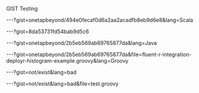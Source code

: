 GIST Testing

---?gist=onetapbeyond/494e0fecaf0d6a2aa2acadfb8eb9d6e8&lang=Scala

---?gist=8da53731fd54bab9d5c6

---?gist=onetapbeyond/2b5eb569ab69765877da&lang=Java

---?gist=onetapbeyond/2b5eb569ab69765877da&file=fluent-r-integration-deployr-histogram-example.groovy&lang=Groovy

---?gist=not/exist&lang=bad

---?gist=not/exist&lang=bad&file=test.groovy

